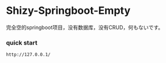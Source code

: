 # Shizy-Springboot-Empty

完全空的springboot项目，没有数据库，没有CRUD，何もないです。

### quick start
```
http://127.0.0.1/
```


<br>
<br>
<br>
<br>
<br>